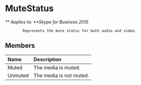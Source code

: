 
# MuteStatus


_** Applies to: **Skype for Business 2015_

            Represents the mute status for both audio and video.
            
## Members



|**Name**|**Description**|
|:-----|:-----|
|Muted|The media is muted.|
|Unmuted|The media is not muted.|
